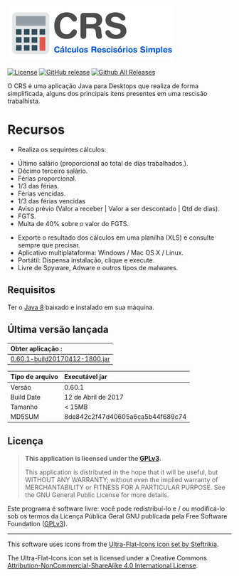 ![CRS](src/br/edu/tglima/resource/imgs/CRS-LogoHeader.png)

[![License](https://img.shields.io/github/license/tglima/CRS.svg)](LICENSE)
[![GitHub release](https://img.shields.io/github/release/tglima/CRS.svg)](https://github.com/tglima/CRS/releases/download/v0.60.1/0.60.1-build20170412-1800.jar)
[![Github All Releases](https://img.shields.io/github/downloads/tglima/CRS/total.svg)](https://github.com/tglima/CRS/releases/)

O CRS é uma aplicação Java para Desktops que realiza de forma simplificada, alguns dos principais itens presentes em uma rescisão trabalhista.

# Recursos
 + Realiza os sequintes cálculos:
  - Último salário (proporcional ao total de dias trabalhados.).
  - Décimo terceiro salário.
  - Férias proporcional.
  - 1/3 das férias.
  - Férias vencidas.
  - 1/3 das férias vencidas
  - Aviso prévio (Valor a receber | Valor a ser descontado | Qtd de dias).
  - FGTS.
  - Multa de 40% sobre o valor do FGTS.

+ Exporte o resultado dos cálculos em uma planilha (XLS) e consulte sempre que precisar.
+ Aplicativo multiplataforma: Windows / Mac OS X / Linux.
+ Portátil: Dispensa instalação, clique e execute.
+ Livre de Spyware, Adware e outros tipos de malwares.

## Requisitos
Ter o [Java 8](https://www.java.com/en/download/) baixado e instalado em sua máquina.



## Última versão lançada

| Obter aplicação :                                |  
|:-------------------------------------------------|
| [0.60.1-build20170412-1800.jar](releases/download/v0.60.1/0.60.1-build20170412-1800.jar)                                       |


| Tipo de arquivo    | Executável jar                    |
|:-------------------|:----------------------------------|
| Versão             | 0.60.1                            |
| Build Date         | 12 de Abril de 2017               |  
| Tamanho            | < 15MB                            |
| MD5SUM             | 8de842c2f47d40605a6ca5b44f689c74  |





## Licença

>**This application is licensed under the [GPLv3](http://www.gnu.org/licenses/gpl-3.0.html).** <p>
This application is distributed in the hope that it will be useful, but WITHOUT ANY WARRANTY; without even the implied warranty of MERCHANTABILITY or FITNESS FOR A PARTICULAR PURPOSE. See the GNU General Public License for more details.

Este programa é software livre: você pode redistribuí-lo e / ou modificá-lo sob os termos da Licença Pública Geral GNU publicada pela Free Software Foundation ([GPLv3](http://www.gnu.org/licenses/gpl-3.0.html)).

-----

This software uses icons from the [Ultra-Flat-Icons icon set by Steftrikia](steftrikia@gmail.com).

The Ultra-Flat-Icons icon set is licensed under a Creative Commons [Attribution-NonCommercial-ShareAlike 4.0 International License](https://creativecommons.org/licenses/by-nc-sa/4.0).


